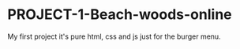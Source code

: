 # PROJECT-1-Beach-woods-online
My first project it's pure html, css and js just for the burger menu.
